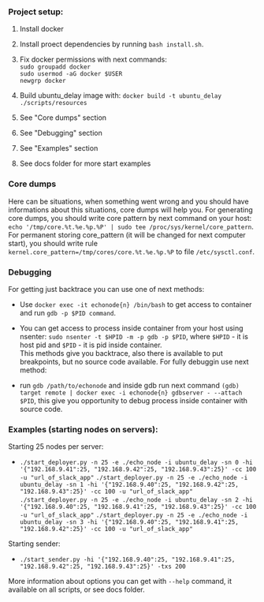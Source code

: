 ### Project setup:

1. Install docker  
2. Install proect dependencies by running `bash install.sh`.  
3. Fix docker permissions with next commands:  
`sudo groupadd docker`  
`sudo usermod -aG docker $USER`  
`newgrp docker`  

4. Build ubuntu_delay image with: `docker build -t ubuntu_delay ./scripts/resources`
5. See "Core dumps" section
6. See "Debugging" section
7. See "Examples" section
8. See docs folder for more start examples

### Core dumps

Here can be situations, when something went wrong and you should have informations about this situations, core dumps will help you.
For generating core dumps, you should write core pattern by next command on your host: `echo '/tmp/core.%t.%e.%p.%P' | sudo tee /proc/sys/kernel/core_pattern`.
For permanent storing core_pattern (it will be changed for next computer start), you should write rule `kernel.core_pattern=/tmp/cores/core.%t.%e.%p.%P` to file `/etc/sysctl.conf`.

### Debugging

For getting just backtrace you can use one of next methods:

* Use `docker exec -it echonode{n} /bin/bash` to get access to container and run `gdb -p $PID command`.  
* You can get access to process inside container from your host using nsenter: `sudo nsenter -t $HPID -m -p gdb -p $PID`, where `$HPID` - it is host pid and `$PID` - it is pid inside container.  
This methods give you backtrace, also there is available to put breakpoints, but no source code available. For fully debuggin use next method:

* run `gdb /path/to/echonode` and inside gdb run next command `(gdb) target remote | docker exec -i echonode{n} gdbserver - --attach $PID`, this give you opportunity to debug process inside container with source code.

### Examples (starting nodes on servers):

Starting 25 nodes per server:
* `./start_deployer.py -n 25 -e ./echo_node -i ubuntu_delay -sn 0 -hi '{"192.168.9.41":25, "192.168.9.42":25, "192.168.9.43":25}' -cc 100 -u "url_of_slack_app"`
  `./start_deployer.py -n 25 -e ./echo_node -i ubuntu_delay -sn 1 -hi '{"192.168.9.40":25, "192.168.9.42":25, "192.168.9.43":25}' -cc 100 -u "url_of_slack_app"`
  `./start_deployer.py -n 25 -e ./echo_node -i ubuntu_delay -sn 2 -hi '{"192.168.9.40":25, "192.168.9.41":25, "192.168.9.43":25}' -cc 100 -u "url_of_slack_app"`
  `./start_deployer.py -n 25 -e ./echo_node -i ubuntu_delay -sn 3 -hi '{"192.168.9.40":25, "192.168.9.41":25, "192.168.9.42":25}' -cc 100 -u "url_of_slack_app"`

Starting sender:
* `./start_sender.py -hi '{"192.168.9.40":25, "192.168.9.41":25, "192.168.9.42":25, "192.168.9.43":25}' -txs 200`

More information about options you can get with `--help` command, it available on all scripts, or see docs folder.
